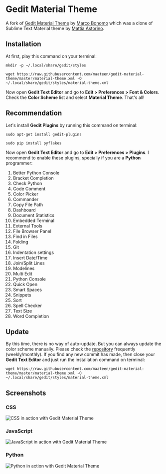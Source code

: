 # Gedit Material Theme
A fork of [Gedit Material Theme](https://github.com/radel/gedit-material-theme) by [Marco Bonomo](https://github.com/radel) which was a clone of Sublime Text Material theme by [Mattia Astorino](http://equinsuocha.io/).

## Installation
At first, play this command on your terminal:
```
mkdir -p ~/.local/share/gedit/styles
```
```
wget https://raw.githubusercontent.com/maateen/gedit-material-theme/master/material-theme.xml -O ~/.local/share/gedit/styles/material-theme.xml
```
Now open **Gedit Text Editor** and go to **Edit > Preferences > Font & Colors**. Check the **Color Scheme** list and select **Material Theme**. That's all!

## Recommendation
Let's install **Gedit Plugins** by running this command on terminal:
```
sudo apt-get install gedit-plugins
```
```
sudo pip install pyflakes
```
Now open **Gedit Text Editor** and go to **Edit > Preferences > Plugins**. I recommend to enable these plugins, specially if you are a **Python** programmer:

1. Better Python Console
2. Bracket Completion
3. Check Python
4. Code Comment
5. Color Picker
6. Commander
7. Copy File Path
8. Dashboard
9. Document Statistics
10. Embedded Terminal
11. External Tools
12. File Browser Panel
13. Find in Files
14. Folding
15. Git
16. Indentation settings
17. Insert Date/Time
18. Join/Split Lines
19. Modelines
20. Multi Edit
21. Python Console
22. Quick Open
23. Smart Spaces
24. Snippets
25. Sort
26. Spell Checker
27. Text Size
28. Word Completion

## Update
By this time, there is no way of auto-update. But you can always update the color scheme manually. Please check the [repository](https://github.com/maateen/gedit-material-theme) frequently (weekly/monthly). If you find any new commit has made, then close your **Gedit Text Editor** and just run the installation command on terminal:
```
wget https://raw.githubusercontent.com/maateen/gedit-material-theme/master/material-theme.xml -O ~/.local/share/gedit/styles/material-theme.xml
```

## Screenshots
### CSS
![CSS  in action with Gedit Material Theme](https://s20.postimg.org/xdahqt7cd/Screenshot+from%202016-08-21%2003-55-00.png)
### JavaScript
![JavaScript  in action with Gedit Material Theme](https://s20.postimg.org/uhxejy3cd/Screenshot+from%202016-08-21%2003-55-44.png)
### Python
![Python in action with Gedit Material Theme](https://s20.postimg.org/wxumk1w19/Screenshot_from_2016_08_21_03_06_45.png)